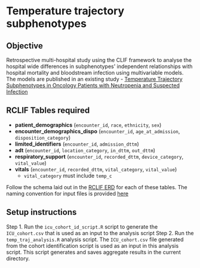 # Temperature trajectory subphenotypes

## Objective
Retrospective multi-hospital study using the CLIF framework to analyse the hospital wide differences in subphenotypes' independent relationships with hospital mortality and bloodstream infection using multivariable models. The models are published in an existing study - [Temperature Trajectory Subphenotypes in Oncology Patients with Neutropenia and Suspected Infection](https://pubmed.ncbi.nlm.nih.gov/36449534/)

## RCLIF Tables required

* **patient_demographics** (`encounter_id`, `race`, `ethnicity`, `sex`)
* **encounter_demographics_dispo** (`encounter_id`, `age_at_admission`, `disposition_category`)
* **limited_identifiers** (`encounter_id`, `admission_dttm`)
* **adt** (`encounter_id`, `location_category`, `in_dttm`, `out_dttm`)
* **respiratory_support** (`encounter_id`, `recorded_dttm`, `device_category`, `vital_value`)
* **vitals** (`encounter_id`, `recorded_dttm`, `vital_category`, `vital_value`) 
    * `vital_category` must include  `temp_c`


Follow the schema laid out in the [RCLIF ERD](https://github.com/kaveriC/CLIF-1.0/tree/main/sample_RCLIF) for each of these tables. The naming convention for input files is provided [here](https://github.com/kaveriC/CLIF-1.0/tree/main/rclif)

## Setup instructions

Step 1. Run the `icu_cohort_id_script.R` script to generate the `ICU_cohort.csv` that is used as an input to the analysis script
Step 2. Run the `temp_traj_analysis.R` analysis script. The `ICU_cohort.csv` file generated from the cohort identification script is used as an input in this analysis script. This script generates and saves aggregate results in the current directory. 
